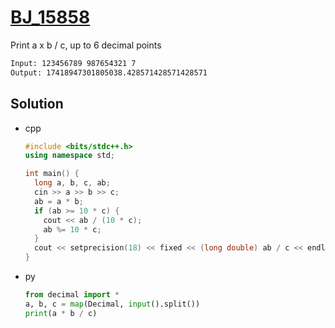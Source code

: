 # [BJ_15858](https://acmicpc.net/problem/15858)

Print a x b / c, up to 6 decimal points

```txt
Input: 123456789 987654321 7
Output: 17418947301805038.428571428571428571
```

## Solution

* cpp

  ```cpp
  #include <bits/stdc++.h>
  using namespace std;

  int main() {
    long a, b, c, ab;
    cin >> a >> b >> c;
    ab = a * b;
    if (ab >= 10 * c) {
      cout << ab / (10 * c);
      ab %= 10 * c;
    }
    cout << setprecision(18) << fixed << (long double) ab / c << endl;
  }
  ```

* py

  ```py
  from decimal import *
  a, b, c = map(Decimal, input().split())
  print(a * b / c)
  ```
